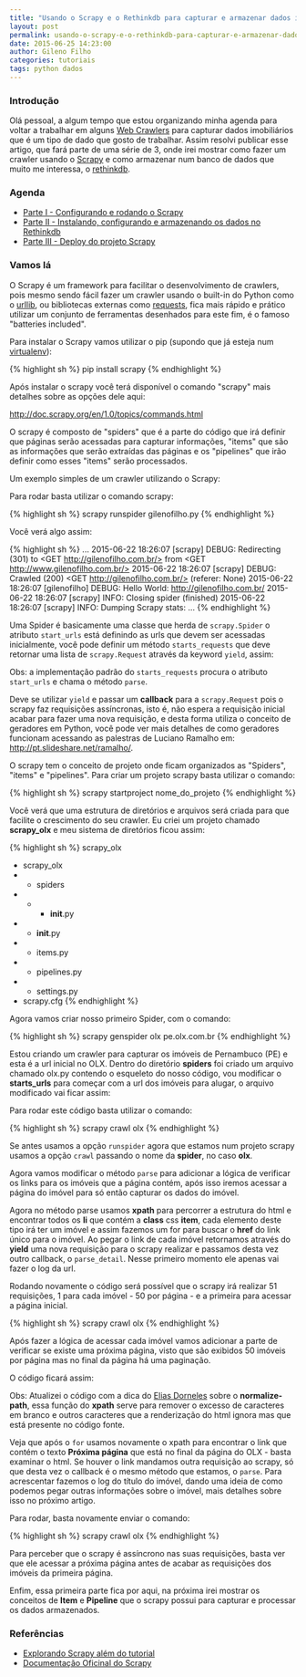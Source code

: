 ```yaml
---
title: "Usando o Scrapy e o Rethinkdb para capturar e armazenar dados imobiliários - Parte I"
layout: post
permalink: usando-o-scrapy-e-o-rethinkdb-para-capturar-e-armazenar-dados-imobiliarios-parte-i
date: 2015-06-25 14:23:00
author: Gileno Filho
categories: tutoriais
tags: python dados
---
```



### Introdução

Olá pessoal, a algum tempo que estou organizando minha agenda para voltar a trabalhar em alguns [Web Crawlers](https://pt.wikipedia.org/wiki/Web_crawler) para capturar dados imobiliários que é um tipo de dado que gosto de trabalhar. Assim resolvi publicar esse artigo, que fará parte de uma série de 3, onde irei mostrar como fazer um crawler usando o [Scrapy](http://scrapy.org/) e como armazenar num banco de dados que muito me interessa, o [rethinkdb](http://www.rethinkdb.com/).

### Agenda

- [Parte I - Configurando e rodando o Scrapy](http://gilenofilho.com.br/usando-o-scrapy-e-o-rethinkdb-para-capturar-e-armazenar-dados-imobiliarios-parte-i/)
- [Parte II - Instalando, configurando e armazenando os dados no Rethinkdb](http://gilenofilho.com.br/usando-o-scrapy-e-o-rethinkdb-para-capturar-e-armazenar-dados-imobiliarios-parte-ii/)
- [Parte III - Deploy do projeto Scrapy](http://gilenofilho.com.br/usando-o-scrapy-e-o-rethinkdb-para-capturar-e-armazenar-dados-imobiliarios-parte-iii/)

### Vamos lá

O Scrapy é um framework para facilitar o desenvolvimento de crawlers, pois mesmo sendo fácil fazer um crawler usando o built-in do Python como o [urllib](https://docs.python.org/2/library/urllib.html), ou bibliotecas externas como [requests](http://docs.python-requests.org/en/latest/), fica mais rápido e prático utilizar um conjunto de ferramentas desenhados para este fim, é o famoso "batteries included".

Para instalar o Scrapy vamos utilizar o pip (supondo que já esteja num [virtualenv](https://virtualenv.pypa.io/en/latest/)):

{% highlight sh %}
pip install scrapy
{% endhighlight %}

Após instalar o scrapy você terá disponível o comando "scrapy" mais detalhes sobre as opções dele aqui:

http://doc.scrapy.org/en/1.0/topics/commands.html

O scrapy é composto de "spiders" que é a parte do código que irá definir que páginas serão acessadas para capturar informações, "items" que são as informações que serão extraídas das páginas e os "pipelines" que irão definir como esses "items" serão processados.

Um exemplo simples de um crawler utilizando o Scrapy:

<script src="https://gist.github.com/gileno/8579ef62f5a700ca99d4.js"></script>

Para rodar basta utilizar o comando scrapy:

{% highlight sh %}
scrapy runspider gilenofilho.py
{% endhighlight %}

Você verá algo assim:

{% highlight sh %}
...
2015-06-22 18:26:07 [scrapy] DEBUG: Redirecting (301) to <GET http://gilenofilho.com.br/> from <GET http://www.gilenofilho.com.br/>
2015-06-22 18:26:07 [scrapy] DEBUG: Crawled (200) <GET http://gilenofilho.com.br/> (referer: None)
2015-06-22 18:26:07 [gilenofilho] DEBUG: Hello World: http://gilenofilho.com.br/
2015-06-22 18:26:07 [scrapy] INFO: Closing spider (finished)
2015-06-22 18:26:07 [scrapy] INFO: Dumping Scrapy stats:
...
{% endhighlight %}

Uma Spider é basicamente uma classe que herda de `scrapy.Spider` o atributo `start_urls` está definindo as urls que devem ser acessadas inicialmente, você pode definir um método `starts_requests` que deve retornar uma lista de `scrapy.Request` através da keyword `yield`, assim:

Obs: a implementação padrão do `starts_requests` procura o atributo `start_urls` e chama o método `parse`.

<script src="https://gist.github.com/gileno/83720a8c73a52685e399.js"></script>

Deve se utilizar `yield` e passar um **callback** para a `scrapy.Request` pois o scrapy faz requisições assíncronas, isto é, não espera a requisição inicial acabar para fazer uma nova requisição, e desta forma utiliza o conceito de geradores em Python, você pode ver mais detalhes de como geradores funcionam acessando as palestras de Luciano Ramalho em: http://pt.slideshare.net/ramalho/.

O scrapy tem o conceito de projeto onde ficam organizados as "Spiders", "items" e "pipelines". Para criar um projeto scrapy basta utilizar o comando:

{% highlight sh %}
scrapy startproject nome_do_projeto
{% endhighlight %}

Você verá que uma estrutura de diretórios e arquivos será criada para que facilite o crescimento do seu crawler. Eu criei um projeto chamado **scrapy_olx** e meu sistema de diretórios ficou assim:

{% highlight sh %}
scrapy_olx
- scrapy_olx
- - spiders
- - - __init__.py
- - __init__.py
- - items.py
- - pipelines.py
- - settings.py
- scrapy.cfg
{% endhighlight %}

Agora vamos criar nosso primeiro Spider, com o comando:

{% highlight sh %}
scrapy genspider olx pe.olx.com.br
{% endhighlight %}

Estou criando um crawler para capturar os imóveis de Pernambuco (PE) e esta é a url inicial no OLX. Dentro do diretório **spiders** foi criado um arquivo chamado olx.py contendo o esqueleto do nosso código, vou modificar o **starts_urls** para começar com a url dos imóveis para alugar, o arquivo modificado vai ficar assim:

<script src="https://gist.github.com/gileno/e533443087a86b4a5fb5.js"></script>

Para rodar este código basta utilizar o comando:

{% highlight sh %}
scrapy crawl olx
{% endhighlight %}

Se antes usamos a opção `runspider` agora que estamos num projeto scrapy usamos a opção `crawl` passando o nome da **spider**, no caso **olx**.

Agora vamos modificar o método `parse` para adicionar a lógica de verificar os links para os imóveis que a página contém, após isso iremos acessar a página do imóvel para só então capturar os dados do imóvel.

<script src="https://gist.github.com/gileno/b9013b0aa9b2d518fe6c.js"></script>

Agora no método parse usamos **xpath** para percorrer a estrutura do html e encontrar todos os **li** que contém a **class** css **item**, cada elemento deste tipo irá ter um imóvel e assim fazemos um for para buscar o **href** do link único para o imóvel. Ao pegar o link de cada imóvel retornamos através do **yield** uma nova requisição para o scrapy realizar e passamos desta vez outro callback, o `parse_detail`. Nesse primeiro momento ele apenas vai fazer o log da url.

Rodando novamente o código será possível que o scrapy irá realizar 51 requisições, 1 para cada imóvel - 50 por página - e a primeira para acessar a página inicial.

{% highlight sh %}
scrapy crawl olx
{% endhighlight %}

Após fazer a lógica de acessar cada imóvel vamos adicionar a parte de verificar se existe uma próxima página, visto que são exibidos 50 imóveis por página mas no final da página há uma paginação.

O código ficará assim:

<script src="https://gist.github.com/gileno/39d3d663a314a56c8e2b.js"></script>

Obs: Atualizei o código com a dica do [Elias Dorneles](https://twitter.com/eliasdorneles) sobre o **normalize-path**, essa função do **xpath** serve para remover o excesso de caracteres em branco e outros caracteres que a renderização do html ignora mas que está presente no código fonte.

Veja que após o `for` usamos novamente o xpath para encontrar o link que contém o texto **Próxima página** que está no final da página do OLX - basta examinar o html. Se houver o link mandamos outra requisição ao scrapy, só que desta vez o callback é o mesmo método que estamos, o `parse`. Para acrescentar fazemos o log do título do imóvel, dando uma ideia de como podemos pegar outras informações sobre o imóvel, mais detalhes sobre isso no próximo artigo.

Para rodar, basta novamente enviar o comando:

{% highlight sh %}
scrapy crawl olx
{% endhighlight %}

Para perceber que o scrapy é assíncrono nas suas requisições, basta ver que ele acessar a próxima página antes de acabar as requisições dos imóveis da primeira página.

Enfim, essa primeira parte fica por aqui, na próxima irei mostrar os conceitos de **Item** e **Pipeline** que o scrapy possui para capturar e processar os dados armazenados.

### Referências

- [Explorando Scrapy além do tutorial](https://speakerdeck.com/eliasdorneles/explorando-scrapy-alem-do-tutorial)
- [Documentação Oficinal do Scrapy](http://doc.scrapy.org/en/1.0/index.html)
